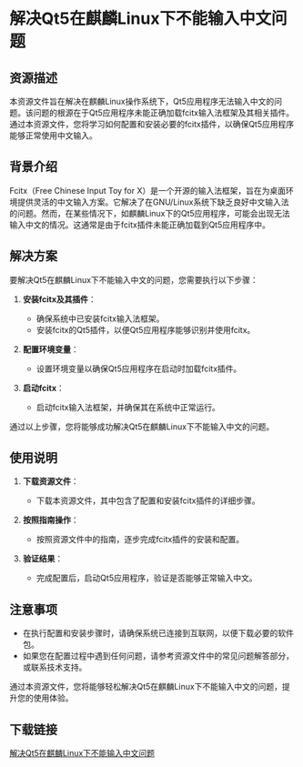 # 解决Qt5在麒麟Linux下不能输入中文问题

## 资源描述

本资源文件旨在解决在麒麟Linux操作系统下，Qt5应用程序无法输入中文的问题。该问题的根源在于Qt5应用程序未能正确加载fcitx输入法框架及其相关插件。通过本资源文件，您将学习如何配置和安装必要的fcitx插件，以确保Qt5应用程序能够正常使用中文输入。

## 背景介绍

Fcitx（Free Chinese Input Toy for X）是一个开源的输入法框架，旨在为桌面环境提供灵活的中文输入方案。它解决了在GNU/Linux系统下缺乏良好中文输入法的问题。然而，在某些情况下，如麒麟Linux下的Qt5应用程序，可能会出现无法输入中文的情况。这通常是由于fcitx插件未能正确加载到Qt5应用程序中。

## 解决方案

要解决Qt5在麒麟Linux下不能输入中文的问题，您需要执行以下步骤：

1. **安装fcitx及其插件**：
   - 确保系统中已安装fcitx输入法框架。
   - 安装fcitx的Qt5插件，以便Qt5应用程序能够识别并使用fcitx。

2. **配置环境变量**：
   - 设置环境变量以确保Qt5应用程序在启动时加载fcitx插件。

3. **启动fcitx**：
   - 启动fcitx输入法框架，并确保其在系统中正常运行。

通过以上步骤，您将能够成功解决Qt5在麒麟Linux下不能输入中文的问题。

## 使用说明

1. **下载资源文件**：
   - 下载本资源文件，其中包含了配置和安装fcitx插件的详细步骤。

2. **按照指南操作**：
   - 按照资源文件中的指南，逐步完成fcitx插件的安装和配置。

3. **验证结果**：
   - 完成配置后，启动Qt5应用程序，验证是否能够正常输入中文。

## 注意事项

- 在执行配置和安装步骤时，请确保系统已连接到互联网，以便下载必要的软件包。
- 如果您在配置过程中遇到任何问题，请参考资源文件中的常见问题解答部分，或联系技术支持。

通过本资源文件，您将能够轻松解决Qt5在麒麟Linux下不能输入中文的问题，提升您的使用体验。

## 下载链接

[解决Qt5在麒麟Linux下不能输入中文问题](https://pan.quark.cn/s/0757a1f340ea)
